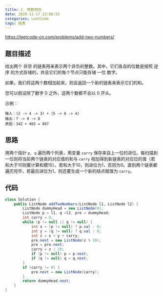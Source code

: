 ```yaml
---
title: 2. 两数相加
date: 2020-11-17 23:08:55
categories: LeetCode
tags: 链表
---
```




https://leetcode-cn.com/problems/add-two-numbers/

<!--more-->



## 题目描述

给出两个 非空 的链表用来表示两个非负的整数。其中，它们各自的位数是按照 逆序 的方式存储的，并且它们的每个节点只能存储 一位 数字。

如果，我们将这两个数相加起来，则会返回一个新的链表来表示它们的和。

您可以假设除了数字 0 之外，这两个数都不会以 0 开头。

示例：

```
输入：(2 -> 4 -> 3) + (5 -> 6 -> 4)
输出：7 -> 0 -> 8
原因：342 + 465 = 807
```



## 思路

用两个指针 `p, q` 遍历两个列表，用变量 `carry` 保存来自上一位的进位。每扫描到一位则将当前两个链表的对应值的和与 `carry` 相加得到新链表的对应位的值（若和大于10则要计算和模10）。若和大于10，则进位为1，否则为0。直到两个链表都遍历完毕，若最后进位为1，则还要生成一个新的结点赋值为 `carry`。



## 代码

```java
class Solution {
    public ListNode addTwoNumbers(ListNode l1, ListNode l2) {
        ListNode dummyHead = new ListNode(0);
        ListNode p = l1, q =l2, pre = dummyHead;
        int carry = 0;
        while (p != null || q != null) {
            int x = (p != null) ? p.val : 0;
            int y = (q != null) ? q.val : 0;
            int z = x + y + carry;
            pre.next = new ListNode(z % 10);
            pre = pre.next;
            carry = z / 10;
            if (p != null) p = p.next;
            if (q != null) q = q.next;
        }
        if (carry != 0) {
            pre.next = new ListNode(carry);
        }
        return dummyHead.next;
    }
}
```

